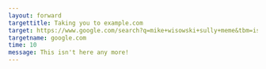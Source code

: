 ```yaml
---
layout: forward
targettitle: Taking you to example.com
target: https://www.google.com/search?q=mike+wisowski+sully+meme&tbm=isch&ved=2ahUKEwickcfN79aEAxV2LzQIHVh8CSgQ2-cCegQIABAA&oq=mike+wisowski+sully+meme&gs_lp=EgNpbWciGG1pa2Ugd2lzb3dza2kgc3VsbHkgbWVtZTIEECMYJ0jBDVCnClinCnAAeACQAQCYAXegAa4CqgEDMi4xuAEDyAEA-AEBigILZ3dzLXdpei1pbWeIBgE&sclient=img&ei=_sjjZZyaMPbe0PEP2PilwAI
targetname: google.com
time: 10
message: This isn't here any more!
---
```

